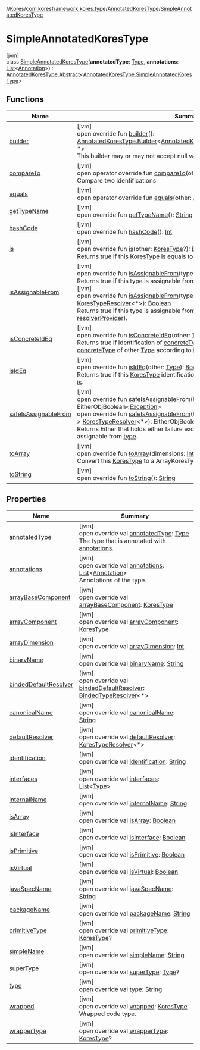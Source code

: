 //[Kores](../../../../index.md)/[com.koresframework.kores.type](../../index.md)/[AnnotatedKoresType](../index.md)/[SimpleAnnotatedKoresType](index.md)

# SimpleAnnotatedKoresType

[jvm]\
class [SimpleAnnotatedKoresType](index.md)(**annotatedType**: [Type](https://docs.oracle.com/javase/8/docs/api/java/lang/reflect/Type.html), **annotations**: [List](https://kotlinlang.org/api/latest/jvm/stdlib/kotlin.collections/-list/index.html)<[Annotation](../../../com.koresframework.kores.base/-annotation/index.md)>) : [AnnotatedKoresType.Abstract](../-abstract/index.md)<[AnnotatedKoresType.SimpleAnnotatedKoresType](index.md)>

## Functions

| Name | Summary |
|---|---|
| [builder](../-abstract/builder.md) | [jvm]<br>open override fun [builder](../-abstract/builder.md)(): [AnnotatedKoresType.Builder](../-builder/index.md)<[AnnotatedKoresType.SimpleAnnotatedKoresType](index.md), *><br>This builder may or may not accept null values, it depends on implementation. |
| [compareTo](../../-kores-type/compare-to.md) | [jvm]<br>open operator override fun [compareTo](../../-kores-type/compare-to.md)(other: [KoresType](../../-kores-type/index.md)): [Int](https://kotlinlang.org/api/latest/jvm/stdlib/kotlin/-int/index.html)<br>Compare two identifications |
| [equals](../-abstract/equals.md) | [jvm]<br>open operator override fun [equals](../-abstract/equals.md)(other: [Any](https://kotlinlang.org/api/latest/jvm/stdlib/kotlin/-any/index.html)?): [Boolean](https://kotlinlang.org/api/latest/jvm/stdlib/kotlin/-boolean/index.html) |
| [getTypeName](../../-kores-type/get-type-name.md) | [jvm]<br>open override fun [getTypeName](../../-kores-type/get-type-name.md)(): [String](https://kotlinlang.org/api/latest/jvm/stdlib/kotlin/-string/index.html) |
| [hashCode](../-abstract/hash-code.md) | [jvm]<br>open override fun [hashCode](../-abstract/hash-code.md)(): [Int](https://kotlinlang.org/api/latest/jvm/stdlib/kotlin/-int/index.html) |
| [is](../../-kores-type/is.md) | [jvm]<br>open override fun [is](../../-kores-type/is.md)(other: [KoresType](../../-kores-type/index.md)?): [Boolean](https://kotlinlang.org/api/latest/jvm/stdlib/kotlin/-boolean/index.html)<br>Returns true if this [KoresType](../../-kores-type/index.md) is equals to other [KoresType](../../-kores-type/index.md). |
| [isAssignableFrom](../../-kores-type/is-assignable-from.md) | [jvm]<br>open override fun [isAssignableFrom](../../-kores-type/is-assignable-from.md)(type: [Type](https://docs.oracle.com/javase/8/docs/api/java/lang/reflect/Type.html)): [Boolean](https://kotlinlang.org/api/latest/jvm/stdlib/kotlin/-boolean/index.html)<br>Returns true if this type is assignable from [type](../../-kores-type/is-assignable-from.md) (using default resolver of [type](../../-kores-type/is-assignable-from.md)).<br>[jvm]<br>open override fun [isAssignableFrom](../../-kores-type/is-assignable-from.md)(type: [Type](https://docs.oracle.com/javase/8/docs/api/java/lang/reflect/Type.html), resolverProvider: ([Type](https://docs.oracle.com/javase/8/docs/api/java/lang/reflect/Type.html)) -> [KoresTypeResolver](../../-kores-type-resolver/index.md)<*>): [Boolean](https://kotlinlang.org/api/latest/jvm/stdlib/kotlin/-boolean/index.html)<br>Returns true if this type is assignable from [type](../../-kores-type/is-assignable-from.md) (using resolver provided by [resolverProvider](../../-kores-type/is-assignable-from.md)). |
| [isConcreteIdEq](../../-kores-type/is-concrete-id-eq.md) | [jvm]<br>open override fun [isConcreteIdEq](../../-kores-type/is-concrete-id-eq.md)(other: [Type](https://docs.oracle.com/javase/8/docs/api/java/lang/reflect/Type.html)): [Boolean](https://kotlinlang.org/api/latest/jvm/stdlib/kotlin/-boolean/index.html)<br>Returns true if identification of [concreteType](../../concrete-type.md) of this [KoresType](../../-kores-type/index.md) is equals to [concreteType](../../concrete-type.md) of other [Type](https://docs.oracle.com/javase/8/docs/api/java/lang/reflect/Type.html) according to [is](../../-kores-type/is.md). |
| [isIdEq](../../-kores-type/is-id-eq.md) | [jvm]<br>open override fun [isIdEq](../../-kores-type/is-id-eq.md)(other: [Type](https://docs.oracle.com/javase/8/docs/api/java/lang/reflect/Type.html)): [Boolean](https://kotlinlang.org/api/latest/jvm/stdlib/kotlin/-boolean/index.html)<br>Returns true if this [KoresType](../../-kores-type/index.md) identification is equals to other [Type](https://docs.oracle.com/javase/8/docs/api/java/lang/reflect/Type.html) according to [is](../../-kores-type/is.md). |
| [safeIsAssignableFrom](../../-kores-type/safe-is-assignable-from.md) | [jvm]<br>open override fun [safeIsAssignableFrom](../../-kores-type/safe-is-assignable-from.md)(type: [Type](https://docs.oracle.com/javase/8/docs/api/java/lang/reflect/Type.html)): EitherObjBoolean<[Exception](https://kotlinlang.org/api/latest/jvm/stdlib/kotlin/-exception/index.html)><br>open override fun [safeIsAssignableFrom](../../-kores-type/safe-is-assignable-from.md)(type: [Type](https://docs.oracle.com/javase/8/docs/api/java/lang/reflect/Type.html), resolverProvider: ([Type](https://docs.oracle.com/javase/8/docs/api/java/lang/reflect/Type.html)) -> [KoresTypeResolver](../../-kores-type-resolver/index.md)<*>): EitherObjBoolean<[Exception](https://kotlinlang.org/api/latest/jvm/stdlib/kotlin/-exception/index.html)><br>Returns Either that holds either failure exception or whether this type is assignable from [type](../../-kores-type/safe-is-assignable-from.md). |
| [toArray](../../-kores-type/to-array.md) | [jvm]<br>open override fun [toArray](../../-kores-type/to-array.md)(dimensions: [Int](https://kotlinlang.org/api/latest/jvm/stdlib/kotlin/-int/index.html)): [KoresType](../../-kores-type/index.md)<br>Convert this [KoresType](../../-kores-type/index.md) to a ArrayKoresType. |
| [toString](../-abstract/to-string.md) | [jvm]<br>open override fun [toString](../-abstract/to-string.md)(): [String](https://kotlinlang.org/api/latest/jvm/stdlib/kotlin/-string/index.html) |

## Properties

| Name | Summary |
|---|---|
| [annotatedType](index.md#373051550%2FProperties%2F-1216412040) | [jvm]<br>open override val [annotatedType](index.md#373051550%2FProperties%2F-1216412040): [Type](https://docs.oracle.com/javase/8/docs/api/java/lang/reflect/Type.html)<br>The type that is annotated with [annotations](../-abstract/annotations.md). |
| [annotations](index.md#389261932%2FProperties%2F-1216412040) | [jvm]<br>open override val [annotations](index.md#389261932%2FProperties%2F-1216412040): [List](https://kotlinlang.org/api/latest/jvm/stdlib/kotlin.collections/-list/index.html)<[Annotation](../../../com.koresframework.kores.base/-annotation/index.md)><br>Annotations of the type. |
| [arrayBaseComponent](index.md#-1549792489%2FProperties%2F-1216412040) | [jvm]<br>open override val [arrayBaseComponent](index.md#-1549792489%2FProperties%2F-1216412040): [KoresType](../../-kores-type/index.md) |
| [arrayComponent](index.md#525594470%2FProperties%2F-1216412040) | [jvm]<br>open override val [arrayComponent](index.md#525594470%2FProperties%2F-1216412040): [KoresType](../../-kores-type/index.md) |
| [arrayDimension](index.md#1120188189%2FProperties%2F-1216412040) | [jvm]<br>open override val [arrayDimension](index.md#1120188189%2FProperties%2F-1216412040): [Int](https://kotlinlang.org/api/latest/jvm/stdlib/kotlin/-int/index.html) |
| [binaryName](index.md#540062558%2FProperties%2F-1216412040) | [jvm]<br>open override val [binaryName](index.md#540062558%2FProperties%2F-1216412040): [String](https://kotlinlang.org/api/latest/jvm/stdlib/kotlin/-string/index.html) |
| [bindedDefaultResolver](index.md#-86318203%2FProperties%2F-1216412040) | [jvm]<br>open override val [bindedDefaultResolver](index.md#-86318203%2FProperties%2F-1216412040): [BindedTypeResolver](../../-binded-type-resolver/index.md)<*> |
| [canonicalName](index.md#-931277935%2FProperties%2F-1216412040) | [jvm]<br>open override val [canonicalName](index.md#-931277935%2FProperties%2F-1216412040): [String](https://kotlinlang.org/api/latest/jvm/stdlib/kotlin/-string/index.html) |
| [defaultResolver](index.md#-1058660343%2FProperties%2F-1216412040) | [jvm]<br>open override val [defaultResolver](index.md#-1058660343%2FProperties%2F-1216412040): [KoresTypeResolver](../../-kores-type-resolver/index.md)<*> |
| [identification](index.md#1338311388%2FProperties%2F-1216412040) | [jvm]<br>open override val [identification](index.md#1338311388%2FProperties%2F-1216412040): [String](https://kotlinlang.org/api/latest/jvm/stdlib/kotlin/-string/index.html) |
| [interfaces](index.md#1789229808%2FProperties%2F-1216412040) | [jvm]<br>open override val [interfaces](index.md#1789229808%2FProperties%2F-1216412040): [List](https://kotlinlang.org/api/latest/jvm/stdlib/kotlin.collections/-list/index.html)<[Type](https://docs.oracle.com/javase/8/docs/api/java/lang/reflect/Type.html)> |
| [internalName](index.md#864183010%2FProperties%2F-1216412040) | [jvm]<br>open override val [internalName](index.md#864183010%2FProperties%2F-1216412040): [String](https://kotlinlang.org/api/latest/jvm/stdlib/kotlin/-string/index.html) |
| [isArray](index.md#-79094239%2FProperties%2F-1216412040) | [jvm]<br>open override val [isArray](index.md#-79094239%2FProperties%2F-1216412040): [Boolean](https://kotlinlang.org/api/latest/jvm/stdlib/kotlin/-boolean/index.html) |
| [isInterface](index.md#-2105046847%2FProperties%2F-1216412040) | [jvm]<br>open override val [isInterface](index.md#-2105046847%2FProperties%2F-1216412040): [Boolean](https://kotlinlang.org/api/latest/jvm/stdlib/kotlin/-boolean/index.html) |
| [isPrimitive](index.md#-154056493%2FProperties%2F-1216412040) | [jvm]<br>open override val [isPrimitive](index.md#-154056493%2FProperties%2F-1216412040): [Boolean](https://kotlinlang.org/api/latest/jvm/stdlib/kotlin/-boolean/index.html) |
| [isVirtual](index.md#-1582658961%2FProperties%2F-1216412040) | [jvm]<br>open override val [isVirtual](index.md#-1582658961%2FProperties%2F-1216412040): [Boolean](https://kotlinlang.org/api/latest/jvm/stdlib/kotlin/-boolean/index.html) |
| [javaSpecName](index.md#1509465250%2FProperties%2F-1216412040) | [jvm]<br>open override val [javaSpecName](index.md#1509465250%2FProperties%2F-1216412040): [String](https://kotlinlang.org/api/latest/jvm/stdlib/kotlin/-string/index.html) |
| [packageName](index.md#-1814256065%2FProperties%2F-1216412040) | [jvm]<br>open override val [packageName](index.md#-1814256065%2FProperties%2F-1216412040): [String](https://kotlinlang.org/api/latest/jvm/stdlib/kotlin/-string/index.html) |
| [primitiveType](index.md#1182397103%2FProperties%2F-1216412040) | [jvm]<br>open override val [primitiveType](index.md#1182397103%2FProperties%2F-1216412040): [KoresType](../../-kores-type/index.md)? |
| [simpleName](index.md#-425765043%2FProperties%2F-1216412040) | [jvm]<br>open override val [simpleName](index.md#-425765043%2FProperties%2F-1216412040): [String](https://kotlinlang.org/api/latest/jvm/stdlib/kotlin/-string/index.html) |
| [superType](index.md#1777420827%2FProperties%2F-1216412040) | [jvm]<br>open override val [superType](index.md#1777420827%2FProperties%2F-1216412040): [Type](https://docs.oracle.com/javase/8/docs/api/java/lang/reflect/Type.html)? |
| [type](index.md#2119032784%2FProperties%2F-1216412040) | [jvm]<br>open override val [type](index.md#2119032784%2FProperties%2F-1216412040): [String](https://kotlinlang.org/api/latest/jvm/stdlib/kotlin/-string/index.html) |
| [wrapped](index.md#-121118293%2FProperties%2F-1216412040) | [jvm]<br>open override val [wrapped](index.md#-121118293%2FProperties%2F-1216412040): [KoresType](../../-kores-type/index.md)<br>Wrapped code type. |
| [wrapperType](index.md#-1574620349%2FProperties%2F-1216412040) | [jvm]<br>open override val [wrapperType](index.md#-1574620349%2FProperties%2F-1216412040): [KoresType](../../-kores-type/index.md)? |

